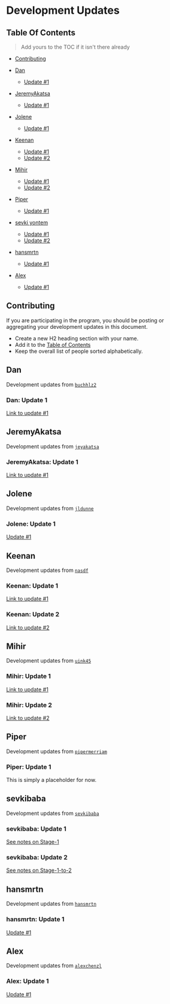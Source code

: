 # Development Updates

## Table Of Contents

> Add yours to the TOC if it isn't there already

- [Contributing](#contributing)

- [Dan](#dan)
    - [Update #1](#dan-update-1)

- [JeremyAkatsa](#jeremyakatsa)
    - [Update #1](#jeremyakatsa-update-1)

- [Jolene](#jolene)
    - [Update #1](#jolene-update-1)

- [Keenan](#keenan)
    - [Update #1](#keenan-update-1)
    - [Update #2](#keenan-update-2)
   
- [Mihir](#mihir)
    - [Update #1](#mihir-update-1)
    - [Update #2](#mihir-update-2)

- [Piper](#piper)
    - [Update #1](#piper-update-1)

- [sevki yontem](#sevkibaba)
    - [Update #1](#sevkibaba-update-1)
    - [Update #2](#sevkibaba-update-2)

- [hansmrtn](#hansmrtn)
    - [Update #1](#hansmrtn-update-1)

- [Alex](#alex)
    - [Update #1](#alex-update-1)

## Contributing

If you are participating in the program, you should be posting or aggregating
your development updates in this document.

- Create a new H2 heading section with your name.
- Add it to the [Table of Contents](#table-of-contents)
- Keep the overall list of people sorted alphabetically.

## Dan
Development updates from [`buchhlz2`](https://github.com/buchhlz2/)

### Dan: Update 1
[Link to update #1](https://hackmd.io/@dtb/Sk0Q0GW4K)

## JeremyAkatsa

Development updates from [`jeyakatsa`](https://github.com/jeyakatsa)

### JeremyAkatsa: Update 1

[Link to update #1](./notes/jeremyakatsa/Update-1.md)

## Jolene

Development updates from [`jldunne`](https://github.com/jldunne)

### Jolene: Update 1
[Update #1](./notes/jldunne/development-updates/development-update-1.md)

## Keenan

Development updates from [`nasdf`](https://github.com/nasdf)

### Keenan: Update 1

[Link to update #1](https://hackmd.io/@nasdf/SJ-TiK3VF)

### Keenan: Update 2

[Link to update #2](https://hackmd.io/@nasdf/rJq_p5lUt)

## Mihir

Development updates from [`uink45`](https://github.com/uink45)

### Mihir: Update 1

[Link to update #1](https://hackmd.io/@7s45VWTfS62Y7oet2jJOgQ/HyT36Tk4t)

### Mihir: Update 2
[Link to update #2](https://hackmd.io/@7s45VWTfS62Y7oet2jJOgQ/BJGLmTe8F)

## Piper

Development updates from [`pipermerriam`](https://github.com/pipermerriam/)

### Piper: Update 1

This is simply a placeholder for now.

## sevkibaba

Development updates from [`sevkibaba`](https://github.com/sevkibaba/)

### sevkibaba: Update 1

[See notes on Stage-1](./notes/sevki/Stage-1-Notes.md)

### sevkibaba: Update 2

[See notes on Stage-1-to-2](./notes/sevki/Stage-1-to-2-Notes.md)

## hansmrtn 

Development updates from [`hansmrtn`](https://github.com/hansmrtn/)

### hansmrtn: Update 1

[Update #1](https://hackmd.io/@hansmrtn/Hyytr4ZVF)

## Alex 

Development updates from [`alexchenzl`](https://github.com/alexchenzl/)

### Alex: Update 1

[Update #1](https://hackmd.io/@alexchenzl/rkXcGporF)
